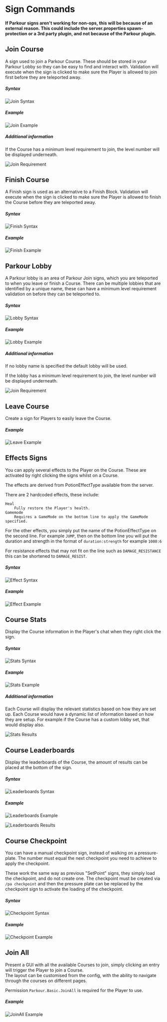 Sign Commands
======

**If Parkour signs aren't working for non-ops, this will be because of an external reason. This could include the server.properties spawn-protection or a 3rd party plugin, and not because of the Parkour plugin.**

## Join Course

A sign used to join a Parkour Course. These should be stored in your Parkour Lobby so they can be easy to find and interact with. Validation will execute when the sign is clicked to make sure the Player is allowed to join first before they are teleported away.

##### Syntax

![Join Syntax](https://i.imgur.com/uokArkd.png "Join Syntax")

##### Example

![Join Example](https://i.imgur.com/bfVf3li.png "Join Example")

##### Additional information

If the Course has a minimum level requirement to join, the level number will be displayed underneath.

![Join Requirement](https://i.imgur.com/2uYGWLe.png "Join Requirement")

## Finish Course

A Finish sign is used as an alternative to a Finish Block. Validation will execute when the sign is clicked to make sure the Player is allowed to finish the Course before they are teleported away.

##### Syntax

![Finish Syntax](https://i.imgur.com/h7DE6xn.png "Finish Syntax")

##### Example

![Finish Example](https://i.imgur.com/dDbkmw4.png "Finish Example")

## Parkour Lobby

A Parkour lobby is an area of Parkour Join signs, which you are teleported to when you leave or finish a Course. There can be multiple lobbies that are identified by a unique name, these can have a minimum level requirement validation on before they can be teleported to.

##### Syntax

![Lobby Syntax](https://i.imgur.com/6ouLdKC.png "Lobby Syntax")

##### Example

![Lobby Example](https://i.imgur.com/34QGgZ2.png "Lobby Example")

##### Additional information

If no lobby name is specified the default lobby will be used.

If the lobby has a minimum level requirement to join, the level number will be displayed underneath.

![Join Requirement](https://i.imgur.com/45kDF0b.png "Join Requirement")

## Leave Course

Create a sign for Players to easily leave the Course.

##### Example

![Leave Example](https://i.imgur.com/Zgnyw6w.png "Leave Example")

## Effects Signs

You can apply several effects to the Player on the Course. These are activated by right clicking the signs whilst on a Course.

The effects are derived from PotionEffectType available from the server.

There are 2 hardcoded effects, these include:

    Heal
        Fully restore the Player's health.
    Gamemode
        Requires a GameMode on the bottom line to apply the GameMode specified.

For the other effects, you simply put the name of the PotionEffectType on the second line. For example `JUMP`, then on the bottom line you will put the duration and strength in the format of `duration:strength` for example `1000:6`

For resistance effects that may not fit on the line such as `DAMAGE_RESISTANCE` this can be shortened to `DAMAGE_RESIST`.

##### Syntax

![Effect Syntax](https://i.imgur.com/7kp3Ll9.png "Effect Syntax")

##### Example

![Effect Example](https://i.imgur.com/soQ552h.png "Effect Example")

## Course Stats

Display the Course information in the Player's chat when they right click the sign.

##### Syntax

![Stats Syntax](https://i.imgur.com/fhpmUMv.png "Stats Syntax")

##### Example

![Stats Example](https://i.imgur.com/pdzaWks.png "Stats Example")

##### Additional information

Each Course will display the relevant statistics based on how they are set up. Each Course would have a dynamic list of information based on how they are setup. For example if the Course has a custom lobby set, that would display also.

![Stats Results](https://i.imgur.com/C1pBaJA.png "Stats Results")

## Course Leaderboards

Display the leaderboards of the Course, the amount of results can be placed at the bottom of the sign.

##### Syntax

![Leaderboards Syntax](https://i.imgur.com/OAQuSgE.png "Leaderboards Syntax")

##### Example

![Leaderboards Example](https://i.imgur.com/5xFIkaz.png "Leaderboards Example")

![Leaderboards Results](https://i.imgur.com/2njojiq.png "Leaderboards Results")

## Course Checkpoint

You can have a manual checkpoint sign, instead of walking on a pressure-plate. The number must equal the next checkpoint you need to achieve to apply the checkpoint.

These work the same way as previous "SetPoint" signs, they simply load the checkpoint, and do not create one. The checkpoint must be created via `/pa checkpoint` and then the pressure plate can be replaced by the checkpoint sign to activate the loading of the checkpoint.

##### Syntax

![Checkpoint Syntax](https://i.imgur.com/0QroXwc.png "Checkpoint Syntax")

##### Example

![Checkpoint Example](https://i.imgur.com/Rp66GzL.png "Checkpoint Example")

## Join All

Present a GUI with all the available Courses to join, simply clicking an entry will trigger the Player to join a Course.  
The layout can be customised from the config, with the ability to navigate through the courses on different pages.

Permission `Parkour.Basic.JoinAll` is required for the Player to use.

##### Example

![JoinAll Example](https://i.imgur.com/LAoFM3s.png "JoinAll Example")
